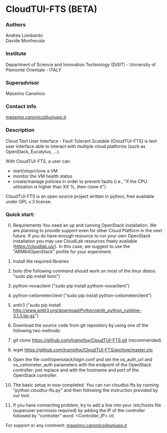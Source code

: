 # CloudTUI-FTS (BETA)

### Authors
Andrea Lombardo<br/>
Davide Monfrecola

### Institute
Department of Science and Innovation Technology (DiSIT) - University of Piemonte Orientale - ITALY

### Superadvisor
Massimo Canonico

### Contact info
massimo.canonico@uniupo.it

### Description
Cloud Text User Interface - Fault Tolerant Scalable (CloudTUI-FTS)
is text user interface able to interact with multiple
cloud platforms (such as OpenStack, Eucalytus, ...).

With CloudTUI-FTS, a user can:
- start/stop/clone a VM
- monitor the VM health status
- create/manage policies in order to prevent faults (i.e.,
"if the CPU utilization is higher than XX %, then clone it")

CloudTUI-FTS is an open source project written in python,
free available under GPL v.3 license.

### Quick start:

0. Requirements
	You need an up and running OpenStack installation. We are planning
	to provide support even for other Cloud Platform in the next future.
	If you do have enough resource to run your own OpenStack installation
	you may use CloudLab resources freely available (https://cloudlab.us/).
	In this case, we suggest to use the "ARM64OpenStack" profile for your
	experiment.
1. Install the required libraries
  1. boto (the following command should work on most 
			of the linux distos:
	 		"sudo pip install boto")
  2. python-novaclient ("sudo pip install pythom-novaclient")
  3. python-ceilometerclient ("sudo pip install python-ceilometerclient")
  4. antlr3 ("sudo pip install http://www.antlr3.org/download/Python/antlr_python_runtime-3.1.3.tar.gz")

2. Download the source code from git repository by using one of the following two methods:
  1. git clone https://github.com/trampfox/CloudTUI-FTS.git (recommended)
  2. wget https://github.com/trampfox/CloudTUI-FTS/archive/master.zip

3. Open the file conf/openstack/login.conf and set the os_auth_url and os_ceilometer_auth parameters with the endpoint of the OpenStack controller: just
    replace <HOSTNAME> and <PORT> with the hostname and port of the OpenStack controller.

4. The basic setup in now completed. You can run cloudtui-fts by running "python cloudtui-fts.py" and then following the instruction provided by our tool.

5. If you have connecting problem, try to add a line into your /etc/hosts file (superuser permissio required) by adding the IP of the controller followed by "controller" word:
<Controller_IP> ctl

For support or any comment: massimo.canonico@uniupo.it
